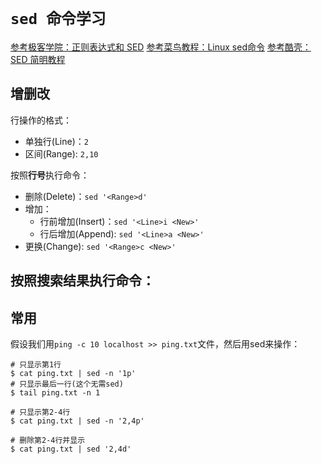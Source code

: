 # `sed 命令学习`

[参考极客学院：正则表达式和 SED](http://wiki.jikexueyuan.com/project/unix/regular-expressions.html)
[参考菜鸟教程：Linux sed命令](http://www.runoob.com/linux/linux-comm-sed.html)
[参考酷壳：SED 简明教程](https://coolshell.cn/articles/9104.html)

## 增删改

行操作的格式：
- 单独行(Line)：`2`
- 区间(Range): `2,10`

按照**行号**执行命令：
- 删除(Delete)：`sed '<Range>d'`
- 增加：
    - 行前增加(Insert)：`sed '<Line>i <New>'`
    - 行后增加(Append): `sed '<Line>a <New>'`
- 更换(Change): `sed '<Range>c <New>'`

按照**搜索结果**执行命令：
- 

## 常用

假设我们用`ping -c 10 localhost >> ping.txt`文件，然后用sed来操作：

```
# 只显示第1行
$ cat ping.txt | sed -n '1p'
# 只显示最后一行(这个无需sed)
$ tail ping.txt -n 1

# 只显示第2-4行
$ cat ping.txt | sed -n '2,4p'

# 删除第2-4行并显示
$ cat ping.txt | sed '2,4d'
```
